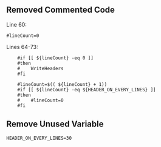 ## Removed Commented Code

Line 60:
```
#lineCount=0
```

Lines 64-73:
```
    #if [[ ${lineCount} -eq 0 ]]
    #then
    #    WriteHeaders
    #fi

    #lineCount=$(( ${lineCount} + 1))
    #if [[ ${lineCount} -eq ${HEADER_ON_EVERY_LINES} ]]
    #then
    #    #lineCount=0
    #fi
```
                
## Remove Unused Variable

```
HEADER_ON_EVERY_LINES=30
```

